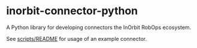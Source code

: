 # inorbit-connector-python
A Python library for developing connectors the InOrbit RobOps ecosystem.

See [scripts/README](scripts/README.md) for usage of an example connector.
